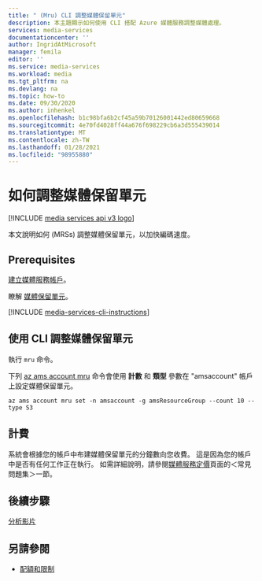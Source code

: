 ```yaml
---
title: " (Mru) CLI 調整媒體保留單元"
description: 本主題顯示如何使用 CLI 搭配 Azure 媒體服務調整媒體處理。
services: media-services
documentationcenter: ''
author: IngridAtMicrosoft
manager: femila
editor: ''
ms.service: media-services
ms.workload: media
ms.tgt_pltfrm: na
ms.devlang: na
ms.topic: how-to
ms.date: 09/30/2020
ms.author: inhenkel
ms.openlocfilehash: b1c98bfa6b2cf45a59b70126001442ed80659668
ms.sourcegitcommit: 4e70fd4028ff44a676f698229cb6a3d555439014
ms.translationtype: MT
ms.contentlocale: zh-TW
ms.lasthandoff: 01/28/2021
ms.locfileid: "98955880"
---
```

# <a name="how-to-scale-media-reserved-units"></a>如何調整媒體保留單元

[!INCLUDE [media services api v3 logo](./includes/v3-hr.md)]

本文說明如何 (MRSs) 調整媒體保留單元，以加快編碼速度。

## <a name="prerequisites"></a>Prerequisites

[建立媒體服務帳戶](./create-account-howto.md)。

瞭解 [媒體保留單元](concept-media-reserved-units.md)。

[!INCLUDE [media-services-cli-instructions](../../../includes/media-services-cli-instructions.md)]

## <a name="scale-media-reserved-units-with-cli"></a>使用 CLI 調整媒體保留單元

執行 `mru` 命令。

下列 [az ams account mru](/cli/azure/ams/account/mru?view=azure-cli-latest) 命令會使用 **計數** 和 **類型** 參數在 "amsaccount" 帳戶上設定媒體保留單元。

```azurecli
az ams account mru set -n amsaccount -g amsResourceGroup --count 10 --type S3
```

## <a name="billing"></a>計費

系統會根據您的帳戶中布建媒體保留單元的分鐘數向您收費。 這是因為您的帳戶中是否有任何工作正在執行。 如需詳細說明，請參閱[媒體服務定價](https://azure.microsoft.com/pricing/details/media-services/)頁面的＜常見問題集＞一節。   

## <a name="next-step"></a>後續步驟

[分析影片](analyze-videos-tutorial-with-api.md)

## <a name="see-also"></a>另請參閱

* [配額和限制](limits-quotas-constraints.md)
